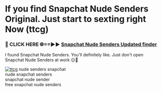 # If you find Snapchat Nude Senders Original. Just start to sexting right Now (ttcg)

<h3>🔴 CLICK HERE 🌐==►► <a href="https://tinyurl.com/mtbk5fxa" rel="nofollow">Snapchat Nude Senders Updated finder</a></h3>

I found Snapchat Nude Senders. You'll definitely like. Just don't open Snapchat Nude Senders at work 😉💬

[![ttcg](https://i.imgur.com/Q8WKrnY.jpeg)](https://tinyurl.com/mtbk5fxa)
nude senders snapchat<br>
nude snapchat senders<br>
snapchat nude sender<br>
free snapchat nude senders